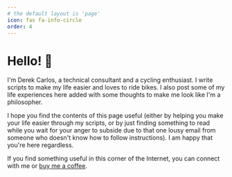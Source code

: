 ```yaml
---
# the default layout is 'page'
icon: fas fa-info-circle
order: 4
---
```


# Hello! 👋

I'm Derek Carlos, a technical consultant and a cycling enthusiast. I write scripts to make my life easier and loves to ride bikes. I also post some of my life experiences here added with some thoughts to make me look like I'm a philosopher.

I hope you find the contents of this page useful (either by helping you make your life easier through my scripts, or by just finding something to read while you wait for your anger to subside due to that one lousy email from someone who doesn't know how to follow instructions). I am happy that you're here regardless.

If you find something useful in this corner of the Internet, you can connect with me or [buy me a coffee](https://www.buymeacoffee.com/derekcarlos). 